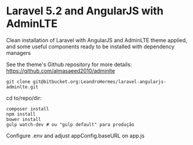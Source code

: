 # Laravel 5.2 and AngularJS with AdminLTE

Clean installation of Laravel with AngularJS and AdminLTE theme applied, and some useful components ready to be installed with dependency managers

See the theme's Github repository for more details: https://github.com/almasaeed2010/adminlte


```
git clone git@bitbucket.org:LeandroHermes/laravel-angularjs-adminlte.git
```

cd to/repo/dir:

```
composer install
npm install
bower install
gulp watch-dev # ou "gulp default" para produção
```

Configure .env and adjust appConfig.baseURL on app.js
